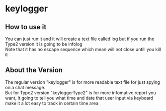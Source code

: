# keylogger
## How to use it
You can just run it and it will create a text file called log but if you run the Type2 version it is going to be infolog  
Note that it has no escape sequence which mean will not close untill you kill it

## About the Version
The regular version "keylogger" is for more readable text file for just spying on a chat message.  
But for Type2 version "keyloggerType2" is for more infomative report you want, It going to tell you what time and date that user input via keyboard make it a lot easy to track in certain time area
